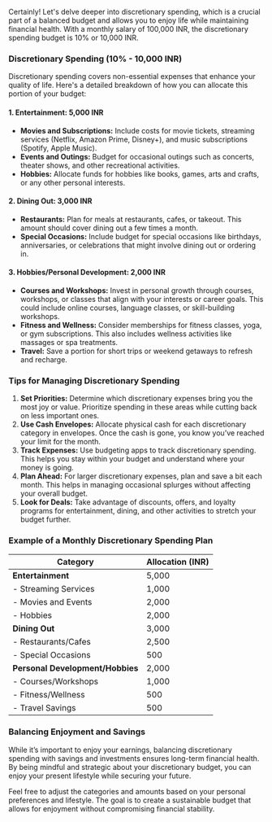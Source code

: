 Certainly! Let's delve deeper into discretionary spending, which is a crucial part of a balanced budget and allows you to enjoy life while maintaining financial health. With a monthly salary of 100,000 INR, the discretionary spending budget is 10% or 10,000 INR.

### Discretionary Spending (10% - 10,000 INR)

Discretionary spending covers non-essential expenses that enhance your quality of life. Here's a detailed breakdown of how you can allocate this portion of your budget:

#### 1. Entertainment: 5,000 INR
   - **Movies and Subscriptions:** Include costs for movie tickets, streaming services (Netflix, Amazon Prime, Disney+), and music subscriptions (Spotify, Apple Music).
   - **Events and Outings:** Budget for occasional outings such as concerts, theater shows, and other recreational activities.
   - **Hobbies:** Allocate funds for hobbies like books, games, arts and crafts, or any other personal interests.

#### 2. Dining Out: 3,000 INR
   - **Restaurants:** Plan for meals at restaurants, cafes, or takeout. This amount should cover dining out a few times a month.
   - **Special Occasions:** Include budget for special occasions like birthdays, anniversaries, or celebrations that might involve dining out or ordering in.

#### 3. Hobbies/Personal Development: 2,000 INR
   - **Courses and Workshops:** Invest in personal growth through courses, workshops, or classes that align with your interests or career goals. This could include online courses, language classes, or skill-building workshops.
   - **Fitness and Wellness:** Consider memberships for fitness classes, yoga, or gym subscriptions. This also includes wellness activities like massages or spa treatments.
   - **Travel:** Save a portion for short trips or weekend getaways to refresh and recharge.

### Tips for Managing Discretionary Spending

1. **Set Priorities:** Determine which discretionary expenses bring you the most joy or value. Prioritize spending in these areas while cutting back on less important ones.
2. **Use Cash Envelopes:** Allocate physical cash for each discretionary category in envelopes. Once the cash is gone, you know you’ve reached your limit for the month.
3. **Track Expenses:** Use budgeting apps to track discretionary spending. This helps you stay within your budget and understand where your money is going.
4. **Plan Ahead:** For larger discretionary expenses, plan and save a bit each month. This helps in managing occasional splurges without affecting your overall budget.
5. **Look for Deals:** Take advantage of discounts, offers, and loyalty programs for entertainment, dining, and other activities to stretch your budget further.

### Example of a Monthly Discretionary Spending Plan

| Category             | Allocation (INR) |
|----------------------|------------------|
| **Entertainment**    | 5,000            |
| - Streaming Services | 1,000            |
| - Movies and Events  | 2,000            |
| - Hobbies            | 2,000            |
| **Dining Out**       | 3,000            |
| - Restaurants/Cafes  | 2,500            |
| - Special Occasions  | 500              |
| **Personal Development/Hobbies** | 2,000 |
| - Courses/Workshops  | 1,000            |
| - Fitness/Wellness   | 500              |
| - Travel Savings     | 500              |

### Balancing Enjoyment and Savings

While it’s important to enjoy your earnings, balancing discretionary spending with savings and investments ensures long-term financial health. By being mindful and strategic about your discretionary budget, you can enjoy your present lifestyle while securing your future.

Feel free to adjust the categories and amounts based on your personal preferences and lifestyle. The goal is to create a sustainable budget that allows for enjoyment without compromising financial stability.